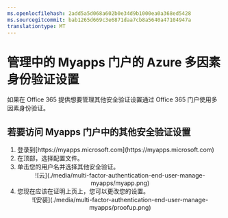 ```yaml
---
ms.openlocfilehash: 2add5a5d068a602b0e34d9b1000ea0a368ed5428
ms.sourcegitcommit: bab1265d669c3e6871daa7cb8a5640a47104947a
translationtype: MT
---
```

<properties 
    pageTitle="管理 Azure MFA 设置 Myapps 门户中" 
    description="此页将显示用户 Myapps 门户中他们需要的地方去管理他们的 Azure MFA 设置。" 
    services="multi-factor-authentication" 
    documentationCenter="" 
    authors="billmath" 
    manager="stevenpo" 
    editor="curtland"/>

<tags 
    ms.service="multi-factor-authentication" 
    ms.workload="identity" 
    ms.tgt_pltfrm="na" 
    ms.devlang="na" 
    ms.topic="article" 
    ms.date="08/24/2015" 
    ms.author="billmath"/>

# 管理中的 Myapps 门户的 Azure 多因素身份验证设置


如果在 Office 365 提供想要管理其他安全验证设置通过 Office 365 门户使用多因素身份验证。

## 若要访问 Myapps 门户中的其他安全验证设置
<ol>
<li>登录到[https://myapps.microsoft.com](https://myapps.microsoft.com)</li>    
<li>在顶部，选择配置文件。</li>
<li>单击您的用户名并选择其他安全验证。</li>

<center>![云](./media/multi-factor-authentication-end-user-manage-myapps/myapp.png)</center>

<li>您现在应该在证明上页上，您可以更改您的设置。</li>

<center>![安装](./media/multi-factor-authentication-end-user-manage-myapps/proofup.png)</center>

 